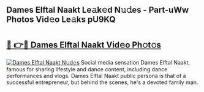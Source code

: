 ## Dames Elftal Naakt Le𝚊k𝚎d N𝚞𝚍es - Part-uWw Photos Vid𝚎o Le𝚊ks pU9KQ

# <h2><a href="http://fb7kks.evod.top/?m=Dames+Elftal+Naakt">🔗 👉🔴 Dames Elftal Naakt Vid𝚎o Ph𝚘t𝚘s</a></h2>

[![Dames Elftal Naakt N𝚞d𝚎s](https://i.imgur.com/8V9OHl7.gif)](http://fb7kks.evod.top/?m=Dames+Elftal+Naakt)
Social media sensation Dames Elftal Naakt, famous for sharing lifestyle and dance content, including dance performances and vlogs. Dames Elftal Naakt public persona is that of a successful entrepreneur, but behind the scenes, he's a devoted family man. 
